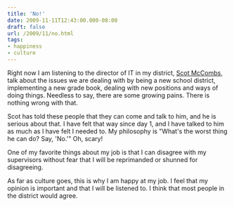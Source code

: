 ```yaml
---
title: 'No!'
date: 2009-11-11T12:43:00.000-08:00
draft: false
url: /2009/11/no.html
tags: 
- happiness
- culture
---
```


Right now I am listening to the director of IT in my district, [Scot McCombs](http://twitter.com/scotmccombs), talk about the issues we are dealing with by being a new school district, implementing a new grade book, dealing with new positions and ways of doing things. Needless to say, there are some growing pains. There is nothing wrong with that.  
  
Scot has told these people that they can come and talk to him, and he is serious about that. I have felt that way since day 1, and I have talked to him as much as I have felt I needed to. My philosophy is "What's the worst thing he can do? Say, 'No.'" Oh, scary!  
  
One of my favorite things about my job is that I can disagree with my supervisors without fear that I will be reprimanded or shunned for disagreeing.  
  
As far as culture goes, this is why I am happy at my job. I feel that my opinion is important and that I will be listened to. I think that most people in the district would agree.